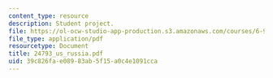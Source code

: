 ```yaml
---
content_type: resource
description: Student project.
file: https://ol-ocw-studio-app-production.s3.amazonaws.com/courses/6-901-inventions-and-patents-fall-2005/39c826fae08983ab5f15a0c4e1091cca_24793_us_russia.pdf
file_type: application/pdf
resourcetype: Document
title: 24793_us_russia.pdf
uid: 39c826fa-e089-83ab-5f15-a0c4e1091cca
---
```

